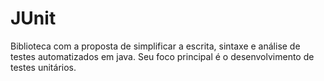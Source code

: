 # JUnit

Biblioteca com a proposta de simplificar a escrita, sintaxe e análise de testes automatizados em java. Seu foco principal é o desenvolvimento de testes unitários.
